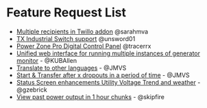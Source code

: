 # Feature Request List

- [Multiple recipients in Twillo addon](https://github.com/jgyates/genmon/issues/511) @sarahmva 
- [TX Industrial Switch support](https://github.com/jgyates/genmon/issues/463) @unsword01
- [Power Zone Pro Digital Control Panel](https://github.com/jgyates/genmon/issues/435) @tracerrx
- [Unified web interface for running multiple instances of generator monitor](https://github.com/jgyates/genmon/issues/260) - @KUBAllen
- [Translate to other languages](https://github.com/jgyates/genmon/issues/239) - @JMVS
- [Start & Transfer after x dropouts in a period of time](https://github.com/jgyates/genmon/issues/353) - @JMVS
- [Status Screen enhancements Utility Voltage Trend and weather](https://github.com/jgyates/genmon/issues/439) - @gzebrick
- [View past power output in 1 hour chunks](https://github.com/jgyates/genmon/issues) - @skipfire
